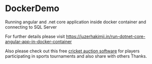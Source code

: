 # DockerDemo
Running angular and .net core application inside docker container and connecting to SQL Server

For further details please visit https://juzerhakimji.in/run-dotnet-core-angular-app-in-docker-container

Also please check out this free <a href="https://www.bidathlete.com/home">cricket auction software</a> for players participating in sports tournaments and also share with others Thanks.  
